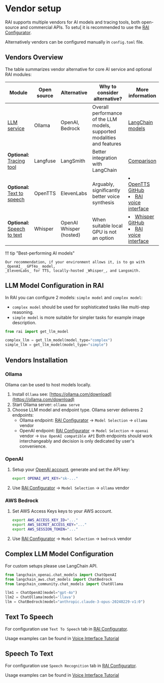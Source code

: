 # Vendor setup

RAI supports multiple vendors for AI models and tracing tools, both open-source and
commercial APIs. To setu[ it is recommended to use the [RAI Configurator][configurator].

Alternatively vendors can be configured manually in `config.toml` file.

## Vendors Overview

The table summarizes vendor alternative for core AI service and optional RAI modules:

| Module                       | Open source | Alternative             | Why to consider alternative?                                             | More information                                                                                                                      |
| ---------------------------- | ----------- | ----------------------- | ------------------------------------------------------------------------ | ------------------------------------------------------------------------------------------------------------------------------------- |
| [LLM service](#llm-model-configuration-in-rai)                  | Ollama      | OpenAI, Bedrock         | Overall performance of the LLM models, supported modalities and features | [LangChain models](https://docs.langchain4j.dev/integrations/language-models/)                                                        |
| **Optional:** [Tracing tool](./tracing.md)   | Langfuse    | LangSmith               | Better integration with LangChain                                        | [Comparison](https://langfuse.com/faq/all/langsmith-alternative)                                                                      |
| **Optional:** [Text to speech](#text-to-speech) | OpenTTS     | ElevenLabs              | Arguably, significantly better voice synthesis                           | <li> [OpenTTS GitHub](https://github.com/synesthesiam/opentts) </li><li> [RAI voice interface][s2s] </li> |
| **Optional:** [Speech to text](#speech-to-text) | Whisper     | OpenAI Whisper (hosted) | When suitable local GPU is not an option                                 | <li> [Whisper GitHub](https://github.com/openai/whisper) </li><li> [RAI voice interface][s2s] </li>       |

!!! tip "Best-performing AI models"

    Our recommendation, if your environment allows it, is to go with _OpenAI_ _GPT4o_ model,
    _ElevenLabs_ for TTS, locally-hosted _Whisper_, and Langsmith.

## LLM Model Configuration in RAI

In RAI you can configure 2 models: `simple model` and `complex model`:
- `complex model` should be used for sophisticated tasks like multi-step reasoning.
- `simple model` is more suitable for simpler tasks for example image description.

```python
from rai import get_llm_model

complex_llm = get_llm_model(model_type="complex")
simple_llm = get_llm_model(model_type="simple")
```

## Vendors Installation

### Ollama

Ollama can be used to host models locally.

1. Install `Ollama` see: [https://ollama.com/download](https://ollama.com/download)
2. Start Ollama server: `ollama serve`
3. Choose LLM model and endpoint type. Ollama server deliveres 2 endpoints:
    - Ollama endpoint: [RAI Configurator][configurator] -> `Model Selection` -> `ollama` vendor
    - OpenAI endpoint: [RAI Configurator][configurator] -> `Model Selection` -> `openai` vendor -> `Use OpenAI compatible API`
    Both endpoints should work interchangeably and decision is only dedicated by user's convenience.

### OpenAI

1. Setup your [OpenAI account](https://platform.openai.com/docs/overview), generate
and set the API key:
    ```bash
    export OPENAI_API_KEY="sk-..."
    ```
2. Use [RAI Configurator][configurator] -> `Model Selection` -> `ollama` vendor

### AWS Bedrock

1. Set AWS Access Keys keys to your AWS account.

    ```bash
    export AWS_ACCESS_KEY_ID="..."
    export AWS_SECRET_ACCESS_KEY="..."
    export AWS_SESSION_TOKEN="..."
    ```

2. Use [RAI Configurator][configurator] -> `Model Selection` -> `bedrock` vendor

## Complex LLM Model Configuration

For custom setups please use LangChain API.

```python
from langchain_openai.chat_models import ChatOpenAI
from langchain_aws.chat_models import ChatBedrock
from langchain_community.chat_models import ChatOllama

llm1 = ChatOpenAI(model="gpt-4o")
llm2 = ChatOllama(model='llava')
llm = ChatBedrock(model="anthropic.claude-3-opus-20240229-v1:0")
```

## Text To Speech

For configuration use `Text To Speech` tab in [RAI Configurator][configurator].

Usage examples can be found in [Voice Interface Tutorial][s2s]

## Speech To Text

For configuration use `Speech Recognition` tab in [RAI Configurator][configurator].

Usage examples can be found in [Voice Interface Tutorial][s2s]

[configurator]: ./install.md#14-configure-rai
[s2s]: ../tutorials/voice_interface.md
